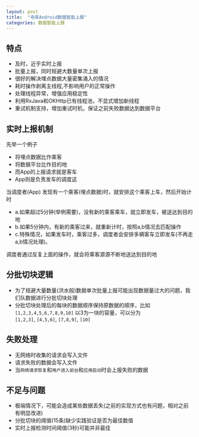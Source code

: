 ```yaml
---
layout: post
title:  "寺库Android数据智能上报"
categories: 数据智能上报
---
```



<!-- wp:heading -->
<h2 id="m_-8476595330517351229-">特点</h2>
<!-- /wp:heading -->

<!-- wp:list -->
<ul><li>及时，近乎实时上报</li><li>批量上报，同时规避大数量单次上报</li><li>很好的解决埋点数据大量密集涌入的情况</li><li>耗时操作剥离主线程,不影响用户的正常操作</li><li>处理线程异常，增强应用稳定性</li><li>利用RxJava和OKHttp已有线程池，不显式增加新线程</li><li>重试机制支持，增加重试时机，保证之前失败数据达到数据平台</li></ul>
<!-- /wp:list -->

<!-- wp:heading -->
<h2 id="m_-8476595330517351229-">实时上报机制</h2>
<!-- /wp:heading -->

<!-- wp:paragraph -->
<p>先举一个例子</p>
<!-- /wp:paragraph -->

<!-- wp:list -->
<ul><li>将埋点数据比作乘客</li><li>将数据平台比作目的地</li><li>而App的上报请求就是客车</li><li>App则是负责发车的调度这</li></ul>
<!-- /wp:list -->

<!-- wp:paragraph -->
<p>当调度者(App) 发现有一个乘客(埋点数据)时，就安排这个乘客上车，然后开始计时</p>
<!-- /wp:paragraph -->

<!-- wp:list -->
<ul><li>a.如果超过5分钟(举例需要)，没有新的乘客乘车，就立即发车，被送达到目的地</li><li>b.如果5分钟内，有新的乘客过来，就重新计时，按照a,b情况去匹配操作</li><li>c.特殊情况，如果发车时，乘客过多，调度者会安排多辆客车立即发车(不再走a,b情况处理)。</li></ul>
<!-- /wp:list -->

<!-- wp:paragraph -->
<p>调度者通过反复上面的操作，就会将乘客源源不断地送达到目的地</p>
<!-- /wp:paragraph -->

<!-- wp:heading -->
<h2 id="m_-8476595330517351229-">分批切块逻辑</h2>
<!-- /wp:heading -->

<!-- wp:list -->
<ul><li>为了规避大量数量(洪水般)数据单次批量上报可能出现数据量过大的问题，我们队数据进行分批切块处理</li><li>分批切块处理后的每块的数据顺序保持原数据的顺序，比如<code>[1,2,3,4,5,6,7,8,9,10]</code>&nbsp;以3为一块的容量，可以分为<code>[1,2,3]</code>,&nbsp;<code>[4,5,6]</code>,&nbsp;<code>[7,8,9]</code>,&nbsp;<code>[10]</code></li></ul>
<!-- /wp:list -->

<!-- wp:heading -->
<h2 id="m_-8476595330517351229-">失败处理</h2>
<!-- /wp:heading -->

<!-- wp:list -->
<ul><li>无网络时收集的请求会写入文件</li><li>请求失败的数据会写入文件</li><li>当<code>网络请求恢复</code>和<code>用户进入前台</code>和<code>应用启动</code>时会上报失败的数据</li></ul>
<!-- /wp:list -->

<!-- wp:heading -->
<h2 id="m_-8476595330517351229-">不足与问题</h2>
<!-- /wp:heading -->

<!-- wp:list -->
<ul><li>极端情况下，可能会造成某些数据丢失(之前的实现方式也有问题，相对之前有明显改进)</li><li>分批切块的阈值(15条)缺少实践验证是否为最佳数值</li><li>实时上报检测时间阈值(3秒)可能并非最佳</li></ul>
<!-- /wp:list -->